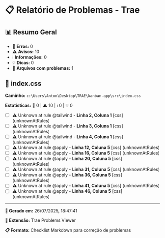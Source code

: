 # 📋 Relatório de Problemas - Trae

## 📊 Resumo Geral

- 🔴 **Erros:** 0
- ⚠️ **Avisos:** 10
- ℹ️ **Informações:** 0
- 💡 **Dicas:** 0
- 📁 **Arquivos com problemas:** 1

## 📁 index.css

**Caminho:** `c:\Users\Anton\Desktop\TRAE\kanban-app\src\index.css`

**Estatísticas:** 🔴 0 | ⚠️ 10 | ℹ️ 0 | 💡 0

- [ ] ⚠️ Unknown at rule @tailwind - **Linha 2, Coluna 1** [css] (unknownAtRules)
- [ ] ⚠️ Unknown at rule @tailwind - **Linha 3, Coluna 1** [css] (unknownAtRules)
- [ ] ⚠️ Unknown at rule @tailwind - **Linha 4, Coluna 1** [css] (unknownAtRules)
- [ ] ⚠️ Unknown at rule @apply - **Linha 12, Coluna 5** [css] (unknownAtRules)
- [ ] ⚠️ Unknown at rule @apply - **Linha 16, Coluna 5** [css] (unknownAtRules)
- [ ] ⚠️ Unknown at rule @apply - **Linha 20, Coluna 5** [css] (unknownAtRules)
- [ ] ⚠️ Unknown at rule @apply - **Linha 31, Coluna 5** [css] (unknownAtRules)
- [ ] ⚠️ Unknown at rule @apply - **Linha 36, Coluna 5** [css] (unknownAtRules)
- [ ] ⚠️ Unknown at rule @apply - **Linha 41, Coluna 5** [css] (unknownAtRules)
- [ ] ⚠️ Unknown at rule @apply - **Linha 46, Coluna 5** [css] (unknownAtRules)

---

**📅 Gerado em:** 26/07/2025, 18:47:41

**🔧 Extensão:** Trae Problems Viewer

**📋 Formato:** Checklist Markdown para correção de problemas